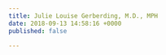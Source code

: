```yaml
---
title: Julie Louise Gerberding, M.D., MPH
date: 2018-09-13 14:58:16 +0000
published: false

---
```

